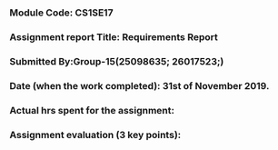 ### Module Code: CS1SE17
### Assignment report Title: Requirements Report
### Submitted By:Group-15(25098635; 26017523;)
### Date (when the work completed): 31st of November 2019.
### Actual hrs spent for the assignment:
### Assignment evaluation (3 key points): 